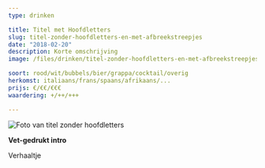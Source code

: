 ```yaml
---
type: drinken

title: Titel met Hoofdletters
slug: titel-zonder-hoofdletters-en-met-afbreekstreepjes
date: "2018-02-20"
description: Korte omschrijving
image: /files/drinken/titel-zonder-hoofdletters-en-met-afbreekstreepjes.jpg

soort: rood/wit/bubbels/bier/grappa/cocktail/overig
herkomst: italiaans/frans/spaans/afrikaans/...
prijs: €/€€/€€€
waardering: +/++/+++

---
```


![Foto van titel zonder hoofdletters](/files/drinken/titel-zonder-hoofdletters-en-met-afbreekstreepjes.jpg)

**Vet-gedrukt intro**

Verhaaltje

